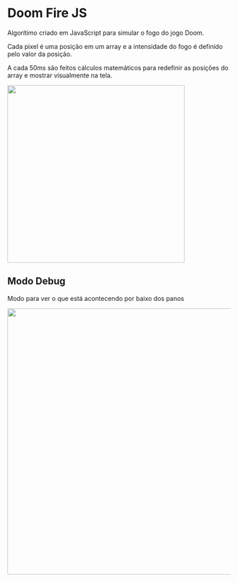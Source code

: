 # Doom Fire JS

Algorítimo criado em JavaScript para simular o fogo do jogo Doom.

Cada pixel é uma posição em um array e a intensidade do fogo é definido pelo valor da posição.

A cada 50ms são feitos cálculos matemáticos para redefinir as posições do array e mostrar visualmente na tela.  
 
<img src="./README/fire.gif" width="400" />

##

## Modo Debug

Modo para ver o que está acontecendo por baixo dos panos  

<img src="./README/debug-fire.gif" width="600" />